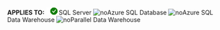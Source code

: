 <Token>**APPLIES TO:** ![yes](media/yes.png)SQL Server ![no](media/no.png)Azure SQL Database ![no](media/no.png)Azure SQL Data Warehouse ![no](media/no.png)Parallel Data Warehouse </Token>